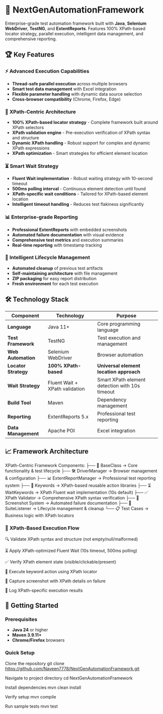 # 🚀 NextGenAutomationFramework

Enterprise-grade test automation framework built with **Java**, **Selenium WebDriver**, **TestNG**, and **ExtentReports**. Features 100% XPath-based locator strategy, parallel execution, intelligent data management, and comprehensive reporting.

## 🏆 Key Features

### ⚡ **Advanced Execution Capabilities**
- **Thread-safe parallel execution** across multiple browsers
- **Smart test data management** with Excel integration
- **Flexible parameter handling** with dynamic data source selection
- **Cross-browser compatibility** (Chrome, Firefox, Edge)

### 🎯 **XPath-Centric Architecture**
- **100% XPath-based locator strategy** - Complete framework built around XPath selectors
- **XPath validation engine** - Pre-execution verification of XPath syntax and structure
- **Dynamic XPath handling** - Robust support for complex and dynamic XPath expressions
- **XPath optimization** - Smart strategies for efficient element location

### ⏳ **Smart Wait Strategy**
- **Fluent Wait implementation** - Robust waiting strategy with 10-second timeout
- **500ms polling interval** - Continuous element detection until found
- **XPath-specific wait conditions** - Tailored for XPath-based element location
- **Intelligent timeout handling** - Reduces test flakiness significantly

### 📊 **Enterprise-grade Reporting**
- **Professional ExtentReports** with embedded screenshots
- **Automated failure documentation** with visual evidence
- **Comprehensive test metrics** and execution summaries
- **Real-time reporting** with timestamp tracking

### 🔄 **Intelligent Lifecycle Management**
- **Automated cleanup** of previous test artifacts
- **Self-maintaining architecture** with file management
- **ZIP packaging** for easy report distribution
- **Fresh environment** for each test execution

## 🛠️ Technology Stack

| Component | Technology | Purpose |
|-----------|------------|---------|
| **Language** | Java 11+ | Core programming language |
| **Test Framework** | TestNG | Test execution and management |
| **Web Automation** | Selenium WebDriver | Browser automation |
| **Locator Strategy** | **100% XPath-based** | **Universal element location approach** |
| **Wait Strategy** | Fluent Wait + XPath validation | Smart XPath element detection with 10s timeout |
| **Build Tool** | Maven | Dependency management |
| **Reporting** | ExtentReports 5.x | Professional test reporting |
| **Data Management** | Apache POI | Excel integration |

## 📈 Framework Architecture

XPath-Centric Framework Components:
├── 🧠 BaseClass → Core functionality & test lifecycle
├── 🛠️ DriverManager → Browser management & configuration
├── 📊 ExtentReportManager → Professional test reporting system
├── 🎯 Keywords → XPath-based reusable action libraries
├── ⏳ WaitKeywords → XPath Fluent wait implementation (10s default)
├── ✅ XPath Validator → Comprehensive XPath syntax verification
├── 📸 Screenshot System → Automated failure documentation
├── 🧹 SuiteListener → Lifecycle management & cleanup
└── 📋 Test Cases → Business logic with XPath locators

### 🔧 **XPath-Based Execution Flow**

🔍 Validate XPath syntax and structure (not empty/null/malformed)

⏳ Apply XPath-optimized Fluent Wait (10s timeout, 500ms polling)

✅ Verify XPath element state (visible/clickable/present)

🎯 Execute keyword action using XPath locator

📸 Capture screenshot with XPath details on failure

📝 Log XPath-specific execution results


## 🚦 Getting Started

### Prerequisites
- **Java 24** or higher
- **Maven 3.9.11+**
- **Chrome/Firefox** browsers

### Quick Setup

Clone the repository
git clone https://github.com/Naveen7778/NextGenAutomationFramework.git

Navigate to project directory
cd NextGenAutomationFramework

Install dependencies
mvn clean install

Verify setup
mvn compile

Run sample tests
mvn test


